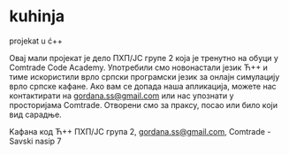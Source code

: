 # kuhinja
projekat u ć++

Овај мали пројекат је дело ПХП/JC групе 2 која је тренутно на обуци у Comtrade Code Academy. 
Употребили смо новонастали језик Ћ++ и тиме искористили врло српски програмски језик за онлајн симулацију врло српске кафане.
Ако вам се допада наша апликација, можете нас контактирати на gordana.ss@gmail.com или нас упознати у просторијама Comtrade.
Отворени смо за праксу, посао или било који вид сарадње.


Kафана код Ћ++
ПХП/JC група 2, gordana.ss@gmail.com, Comtrade - Savski nasip 7
